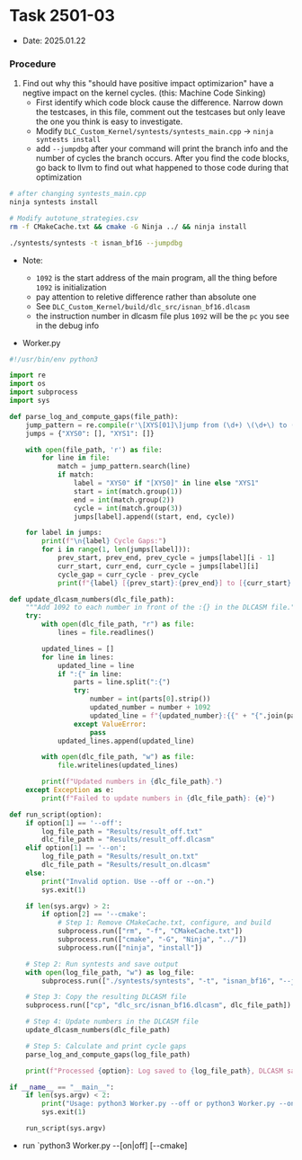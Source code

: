 # Task 2501-03
- Date: 2025.01.22

### Procedure
1. Find out why this "should have positive impact optimizarion" have a negtive impact on the kernel cycles. (this: Machine Code Sinking)
    - First identify which code block cause the difference. Narrow down the testcases, in this file, comment out the testcases but only leave the one you think is easy to investigate.
    - Modify `DLC_Custom_Kernel/syntests/syntests_main.cpp` -> `ninja syntests install`
    - add `--jumpdbg` after your command will print the branch info and the number of cycles the branch occurs. After you find the code blocks, go back to llvm to find out what happened to those code during that optimization

```sh
# after changing syntests_main.cpp
ninja syntests install

# Modify autotune_strategies.csv
rm -f CMakeCache.txt && cmake -G Ninja ../ && ninja install

./syntests/syntests -t isnan_bf16 --jumpdbg
```
- Note: 
    - `1092` is the start address of the main program, all the thing before `1092` is initialization
    - pay attention to reletive difference rather than absolute one
    - See `DLC_Custom_Kernel/build/dlc_src/isnan_bf16.dlcasm`
    - the instruction number in dlcasm file plus `1092` will be the `pc` you see in the debug info

- Worker.py
```py
#!/usr/bin/env python3

import re
import os
import subprocess
import sys

def parse_log_and_compute_gaps(file_path):
    jump_pattern = re.compile(r'\[XYS[01]\]jump from (\d+) \(\d+\) to (\d+) \(\d+\) at Cycle: (\d+)')
    jumps = {"XYS0": [], "XYS1": []}

    with open(file_path, 'r') as file:
        for line in file:
            match = jump_pattern.search(line)
            if match:
                label = "XYS0" if "[XYS0]" in line else "XYS1"
                start = int(match.group(1))
                end = int(match.group(2))
                cycle = int(match.group(3))
                jumps[label].append((start, end, cycle))

    for label in jumps:
        print(f"\n{label} Cycle Gaps:")
        for i in range(1, len(jumps[label])):
            prev_start, prev_end, prev_cycle = jumps[label][i - 1]
            curr_start, curr_end, curr_cycle = jumps[label][i]
            cycle_gap = curr_cycle - prev_cycle
            print(f"{label} [{prev_start}:{prev_end}] to [{curr_start}:{curr_end}] : {cycle_gap}")

def update_dlcasm_numbers(dlc_file_path):
    """Add 1092 to each number in front of the :{} in the DLCASM file."""
    try:
        with open(dlc_file_path, "r") as file:
            lines = file.readlines()

        updated_lines = []
        for line in lines:
            updated_line = line
            if ":{" in line:
                parts = line.split(":{")
                try:
                    number = int(parts[0].strip())
                    updated_number = number + 1092
                    updated_line = f"{updated_number}:{{" + "{".join(parts[1:])
                except ValueError:
                    pass
            updated_lines.append(updated_line)

        with open(dlc_file_path, "w") as file:
            file.writelines(updated_lines)

        print(f"Updated numbers in {dlc_file_path}.")
    except Exception as e:
        print(f"Failed to update numbers in {dlc_file_path}: {e}")

def run_script(option):
    if option[1] == '--off':
        log_file_path = "Results/result_off.txt"
        dlc_file_path = "Results/result_off.dlcasm"
    elif option[1] == '--on':
        log_file_path = "Results/result_on.txt"
        dlc_file_path = "Results/result_on.dlcasm"
    else:
        print("Invalid option. Use --off or --on.")
        sys.exit(1)

    if len(sys.argv) > 2:
        if option[2] == '--cmake':
            # Step 1: Remove CMakeCache.txt, configure, and build
            subprocess.run(["rm", "-f", "CMakeCache.txt"])
            subprocess.run(["cmake", "-G", "Ninja", "../"])
            subprocess.run(["ninja", "install"])

    # Step 2: Run syntests and save output
    with open(log_file_path, "w") as log_file:
        subprocess.run(["./syntests/syntests", "-t", "isnan_bf16", "--jumpdbg"], stdout=log_file)

    # Step 3: Copy the resulting DLCASM file
    subprocess.run(["cp", "dlc_src/isnan_bf16.dlcasm", dlc_file_path])

    # Step 4: Update numbers in the DLCASM file
    update_dlcasm_numbers(dlc_file_path)

    # Step 5: Calculate and print cycle gaps
    parse_log_and_compute_gaps(log_file_path)

    print(f"Processed {option}: Log saved to {log_file_path}, DLCASM saved to {dlc_file_path}.")

if __name__ == "__main__":
    if len(sys.argv) < 2:
        print("Usage: python3 Worker.py --off or python3 Worker.py --on")
        sys.exit(1)

    run_script(sys.argv)

```
- run `python3 Worker.py --[on|off] [--cmake]